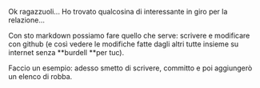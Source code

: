 Ok ragazzuoli... Ho trovato qualcosina di interessante in giro per la
relazione...

Con sto markdown possiamo fare quello che serve: scrivere e modificare con
github (e così vedere le modifiche fatte dagli altri tutte insieme su internet
senza **burdell **per tuc).

Faccio un esempio: adesso smetto di scrivere, committo e poi aggiungerò un
elenco di robba.

